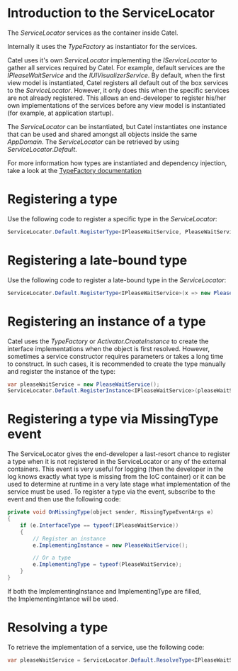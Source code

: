 # Introduction to the ServiceLocator

The *ServiceLocator* services as the container inside Catel.

Internally it uses the *TypeFactory* as instantiator for the services.

Catel uses it's own *ServiceLocator* implementing the *IServiceLocator* to gather all services required by Catel. For example, default services are the *IPleaseWaitService* and the *IUIVisualizerService*. By default, when the first view model is instantiated, Catel registers all default out of the box services to the *ServiceLocator*. However, it only does this when the specific services are not already registered. This allows an end-developer to register his/her own implementations of the services before any view model is instantiated (for example, at application startup).

The *ServiceLocator* can be instantiated, but Catel instantiates one instance that can be used and shared amongst all objects inside the same *AppDomain*. The *ServiceLocator* can be retrieved by using *ServiceLocator*.*Default*.

For more information how types are instantiated and dependency injection, take a look at the [TypeFactory documentation](Introduction_to_the_TypeFactory)

# Registering a type

Use the following code to register a specific type in the *ServiceLocator*:

``` {.java data-syntaxhighlighter-params="brush: java; gutter: false; theme: Confluence" data-theme="Confluence" style="brush: java; gutter: false; theme: Confluence"}
ServiceLocator.Default.RegisterType<IPleaseWaitService, PleaseWaitService>();
```

# Registering a late-bound type

Use the following code to register a late-bound type in the *ServiceLocator*:

``` {.java data-syntaxhighlighter-params="brush: java; gutter: false; theme: Confluence" data-theme="Confluence" style="brush: java; gutter: false; theme: Confluence"}
ServiceLocator.Default.RegisterType<IPleaseWaitService>(x => new PleaseWaitService());
```

# Registering an instance of a type

Catel uses the *TypeFactory* or *Activator.CreateInstance* to create the interface implementations when the object is first resolved. However, sometimes a service constructor requires parameters or takes a long time to construct. In such cases, it is recommended to create the type manually and register the instance of the type:

``` {.java data-syntaxhighlighter-params="brush: java; gutter: false; theme: Confluence" data-theme="Confluence" style="brush: java; gutter: false; theme: Confluence"}
var pleaseWaitService = new PleaseWaitService();
ServiceLocator.Default.RegisterInstance<IPleaseWaitService>(pleaseWaitService);
```

# Registering a type via MissingType event

The ServiceLocator gives the end-developer a last-resort chance to register a type when it is not registered in the ServiceLocator or any of the external containers. This event is very useful for logging (then the developer in the log knows exactly what type is missing from the IoC container) or it can be used to determine at runtime in a very late stage what implementation of the service must be used. To register a type via the event, subscribe to the event and then use the following code:

``` {.java data-syntaxhighlighter-params="brush: java; gutter: false; theme: Confluence" data-theme="Confluence" style="brush: java; gutter: false; theme: Confluence"}
private void OnMissingType(object sender, MissingTypeEventArgs e)
{
    if (e.InterfaceType == typeof(IPleaseWaitService))
    {
        // Register an instance
        e.ImplementingInstance = new PleaseWaitService();

        // Or a type
        e.ImplementingType = typeof(PleaseWaitService);
    }
}
```

If both the ImplementingInstance and ImplementingType are filled, the ImplementingIntance will be used.

# Resolving a type

To retrieve the implementation of a service, use the following code:

``` {.java data-syntaxhighlighter-params="brush: java; gutter: false; theme: Confluence" data-theme="Confluence" style="brush: java; gutter: false; theme: Confluence"}
var pleaseWaitService = ServiceLocator.Default.ResolveType<IPleaseWaitService>();
```
